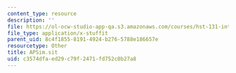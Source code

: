 ```yaml
---
content_type: resource
description: ''
file: https://ol-ocw-studio-app-qa.s3.amazonaws.com/courses/hst-131-introduction-to-neuroscience-fall-2005/c3574dfaed29c79f2471fd752c0b27a8_APSim.sit
file_type: application/x-stuffit
parent_uid: 8c4f1855-8191-4924-b276-5788e186657e
resourcetype: Other
title: APSim.sit
uid: c3574dfa-ed29-c79f-2471-fd752c0b27a8
---
```

